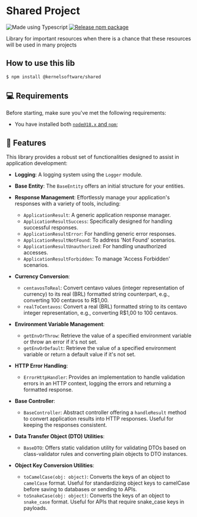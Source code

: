 # Shared Project

![Made using Typescript](https://badgen.net/badge/icon/typescript?icon=typescript&label&color=purple)
[![Release npm package](https://github.com/joedysonbezerra/shared/actions/workflows/release.yaml/badge.svg?branch=master)](https://github.com/joedysonbezerra/shared/actions/workflows/release.yaml)

Library for important resources when there is a chance that these resources will be used in many projects

## How to use this lib

```bash
$ npm install @kernelsoftware/shared
```

## 💻 Requirements

Before starting, make sure you've met the following requirements:

- You have installed both [`node@18.x` and `npm`](https://docs.npmjs.com/downloading-and-installing-node-js-and-npm);

## 🚀 Features

This library provides a robust set of functionalities designed to assist in application development:

- **Logging**: A logging system using the `Logger` module.
- **Base Entity**: The `BaseEntity` offers an initial structure for your entities.

- **Response Management**: Effortlessly manage your application's responses with a variety of tools, including:

  - `ApplicationResult`: A generic application response manager.
  - `ApplicationResultSuccess`: Specifically designed for handling successful responses.
  - `ApplicationResultError`: For handling generic error responses.
  - `ApplicationResultNotFound`: To address 'Not Found' scenarios.
  - `ApplicationResultUnauthorized`: For handling unauthorized accesses.
  - `ApplicationResultForbidden`: To manage 'Access Forbidden' scenarios.

- **Currency Conversion**:

  - `centavosToReal`: Convert centavo values (integer representation of currency) to its real (BRL) formatted string counterpart, e.g., converting 100 centavos to R$1,00.
  - `realToCentavos`: Convert a real (BRL) formatted string to its centavo integer representation, e.g., converting R$1,00 to 100 centavos.

- **Environment Variable Management**:

  - `getEnvOrThrow`: Retrieve the value of a specified environment variable or throw an error if it's not set.
  - `getEnvOrDefault`: Retrieve the value of a specified environment variable or return a default value if it's not set.

- **HTTP Error Handling**:

  - `ErrorHttpHandler`: Provides an implementation to handle validation errors in an HTTP context, logging the errors and returning a formatted response.

- **Base Controller**:

  - `BaseController`: Abstract controller offering a `handleResult` method to convert application results into HTTP responses. Useful for keeping the responses consistent.

- **Data Transfer Object (DTO) Utilities**:

  - `BaseDTO`: Offers static validation utility for validating DTOs based on class-validator rules and converting plain objects to DTO instances.

- **Object Key Conversion Utilities**:
  - `toCamelCase(obj: object)`: Converts the keys of an object to `camelCase` format. Useful for standardizing object keys to camelCase before saving to databases or sending to APIs.
  - `toSnakeCase(obj: object)`: Converts the keys of an object to `snake_case` format. Useful for APIs that require snake_case keys in payloads.
